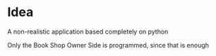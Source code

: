 # Idea

A non-realistic application based completely on python

Only the Book Shop Owner Side is programmed, since that is enough
